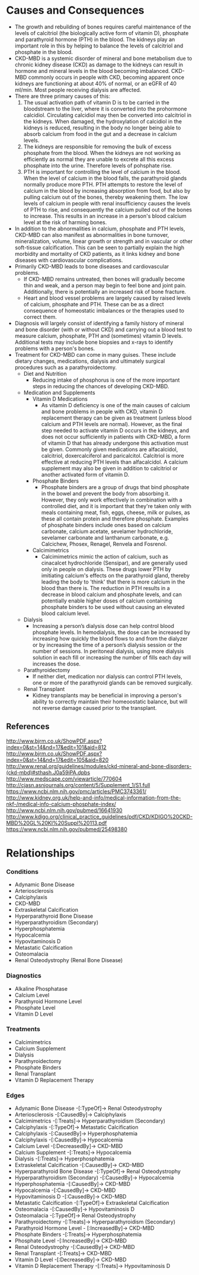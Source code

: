 # Causes and Consequences

- The growth and rebuilding of bones requires careful maintenance of the levels of calcitriol (the biologically active form of vitamin D), phosphate and parathyroid hormone (PTH) in the blood. The kidneys play an important role in this by helping to balance the levels of calcitriol and phosphate in the blood.
- CKD-MBD is a systemic disorder of mineral and bone metabolism due to chronic kidney disease (CKD) as damage to the kidneys can result in hormone and mineral levels in the blood becoming imbalanced. CKD-MBD commonly occurs in people with CKD, becoming apparent once kidneys are functioning at about 40% of normal, or an eGFR of 40 ml/min. Most people receiving dialysis are affected.
- There are three primary causes of this:
    1. The usual activation path of vitamin D is to be carried in the bloodstream to the liver, where it is converted into the prohormone calcidiol. Circulating calcidiol may then be converted into calcitriol in the kidneys. When damaged, the hydroxylation of calcidiol in the kidneys is reduced, resulting in the body no longer being able to absorb calcium from food in the gut and a decrease in calcium levels.
    2. The kidneys are responsible for removing the bulk of excess phosphate from the blood. When the kidneys are not working as efficiently as normal they are unable to excrete all this excess phosphate into the urine. Therefore levels of pohsphate rise.
    3. PTH is important for controlling the level of calcium in the blood. When the level of calcium in the blood falls, the parathyroid glands normally produce more PTH. PTH attempts to restore the level of calcium in the blood by increasing absorption from food, but also by pulling calcium out of the bones, thereby weakening them. The low levels of calcium in people with renal insufficiency causes the levels of PTH to rise, and consequently the calcium pulled out of the bones to increase. This results in an increase in a person's blood calcium level at the risk of harming bones.
- In addition to the abnormalities in calcium, phosphate and PTH levels, CKD-MBD can also manifest as abnormalities in bone turnover, mineralization, volume, linear growth or strength and in vascular or other soft-tissue calcification. This can be seen to partially explain the high morbidity and mortality of CKD patients, as it links kidney and bone diseases with cardiovascular complications.
- Primarily CKD-MBD leads to bone diseases and cardiovascular problems.
    - If CKD-MBD remains untreated, then bones will gradually become thin and weak, and a person may begin to feel bone and joint pain. Additionally, there is potentially an increased risk of bone fracture.
    - Heart and blood vessel problems are largely caused by raised levels of calcium, phosphate and PTH. These can be as a direct consequence of homeostatic imbalances or the therapies used to correct them.
- Diagnosis will largely consist of identifying a family history of mineral and bone disorder (with or without CKD) and carrying out a blood test to measure calcium, phosphate, PTH and (sometimes) vitamin D levels. Additional tests may include bone biopsies and x-rays to identify problems with a person's bones.
- Treatment for CKD-MBD can come in many guises. These include dietary changes, medications, dialysis and ultimately surgical procedures such as a parathyroidectomy.
    - Diet and Nutrition
        - Reducing intake of phosphorus is one of the more important steps in reducing the chances of developing CKD-MBD.
    - Medication and Supplements
        - Vitamin D Medications
            - As vitamin D deficiency is one of the main causes of calcium and bone problems in people with CKD, vitamin D replacement therapy can be given as treatment (unless blood calcium and PTH levels are normal). However, as the final step needed to activate vitamin D occurs in the kidneys, and does not occur sufficiently in patients with CKD-MBD, a form of vitamin D that has already undergone this activation must be given. Commonly given medications are alfacalcidol, calcitriol, doxercalciferol and paricalcitol. Calcitriol is more effective at reducing PTH levels than alfacalcidol. A calcium supplement may also be given in addition to calcitriol or another activated form of vitamin D.
        - Phosphate Binders
            - Phosphate binders are a group of drugs that bind phosphate in the bowel and prevent the body from absorbing it. However, they only work effectively in combination with a controlled diet, and it is important that they're taken only with meals containing meat, fish, eggs, cheese, milk or pulses, as these all contain protein and therefore phosphate. Examples of phosphate binders include ones based on calcium carbonate, calcium acetate, sevelamer hydrochloride, sevelamer carbonate and lanthanum carbonate, e.g. Calcichew, Phosex, Renagel, Renvela and Fosrenol.
        - Calcimimetrics
            - Calcimimetrics mimic the action of calcium, such as cinacalcet hydrochloride (Sensipar), and are generally used only in people on dialysis. These drugs lower PTH by imitiating calcium's effects on the parathyroid gland, thereby leading the body to 'think' that there is more calcium in the blood than there is. The reduction in PTH results in a decrease in blood calcium and phosphate levels, and can potentially enable higher doses of calcium containing phosphate binders to be used without causing an elevated blood calcium level.
    - Dialysis
        - Increasing a person’s dialysis dose can help control blood phosphate levels. In hemodialysis, the dose can be increased by increasing how quickly the blood flows to and from the dialyzer or by increasing the time of a person’s dialysis session or the number of sessions. In peritoneal dialysis, using more dialysis solution in each fill or increasing the number of fills each day will increases the dose.
    - Parathyroidectomy
        - If neither diet, medication nor dialysis can control PTH levels, one or more of the parathyroid glands can be removed surgically.
    - Renal Transplant
        - Kidney transplants may be beneficial in improving a person's ability to correctly maintain their homeoostatic balance, but will not reverse damage caused prior to the transplant.

## References

http://www.bjrm.co.uk/ShowPDF.aspx?index=0&st=14&nd=17&edit=101&aid=812
http://www.bjrm.co.uk/ShowPDF.aspx?index=0&st=14&nd=17&edit=105&aid=820
http://www.renal.org/guidelines/modules/ckd-mineral-and-bone-disorders-(ckd-mbd)#sthash.J0a59iPA.dpbs
http://www.medscape.com/viewarticle/770604
http://cjasn.asnjournals.org/content/5/Supplement_1/S1.full
https://www.ncbi.nlm.nih.gov/pmc/articles/PMC3743361/
http://www.kidney.org.uk/help-and-info/medical-information-from-the-nkf-/medical-info-calcium-phosphate-index/
http://www.ncbi.nlm.nih.gov/pubmed/16641930
http://www.kdigo.org/clinical_practice_guidelines/pdf/CKD/KDIGO%20CKD-MBD%20GL%20KI%20Suppl%20113.pdf
https://www.ncbi.nlm.nih.gov/pubmed/25498380

# Relationships

### Conditions
- Adynamic Bone Disease
- Arteriosclerosis
- Calciphylaxis
- CKD-MBD
- Extraskeletal Calcification
- Hyperparathyroid Bone Disease
- Hyperparathyroidism (Secondary)
- Hyperphosphatemia
- Hypocalcemia
- Hypovitaminosis D
- Metastatic Calcification
- Osteomalacia
- Renal Osteodystrophy (Renal Bone Disease)

### Diagnostics
- Alkaline Phosphatase
- Calcium Level
- Parathyroid Hormone Level
- Phosphate Level
- Vitamin D Level

### Treatments
- Calcimimetrics
- Calcium Supplement
- Dialysis
- Parathyroidectomy
- Phosphate Binders
- Renal Transplant
- Vitamin D Replacement Therapy

### Edges
- Adynamic Bone Disease -[:TypeOf]-> Renal Osteodystrophy
- Arteriosclerosis -[:CausedBy]-> Calciphylaxis
- Calcimimetrics -[:Treats]-> Hyperparathyroidism (Secondary)
- Calciphylaxis -[:TypeOf]-> Metastatic Calcification
- Calciphylaxis -[:CausedBy]-> Hyperphosphatemia
- Calciphylaxis -[:CausedBy]-> Hypocalcemia
- Calcium Level -[:DecreasedBy]-> CKD-MBD
- Calcium Supplement -[:Treats]-> Hypocalcemia
- Dialysis -[:Treats]-> Hyperphosphatemia
- Extraskeletal Calcification -[:CausedBy]-> CKD-MBD
- Hyperparathyroid Bone Disease -[:TypeOf]-> Renal Osteodystrophy
- Hyperparathyroidism (Secondary) -[:CausedBy]-> Hypocalcemia
- Hyperphosphatemia -[:CausedBy]-> CKD-MBD
- Hypocalcemia -[:CausedBy]-> CKD-MBD
- Hypovitaminosis D -[:CausedBy]-> CKD-MBD
- Metastatic Calcification -[:TypeOf]-> Extraskeletal Calcification
- Osteomalacia -[:CausedBy]-> Hypovitaminosis D
- Osteomalacia -[:TypeOf]-> Renal Osteodystrophy
- Parathyroidectomy -[:Treats]-> Hyperparathyroidism (Secondary)
- Parathyroid Hormone Level - [:IncreasedBy]-> CKD-MBD
- Phosphate Binders -[:Treats]-> Hyperphosphatemia
- Phosphate Level -[:IncreasedBy]-> CKD-MBD
- Renal Osteodystrophy -[:CausedBy]-> CKD-MBD
- Renal Transplant -[:Treats]-> CKD-MBD
- Vitamin D Level -[:DecreasedBy]-> CKD-MBD
- Vitamin D Replacement Therapy -[:Treats]-> Hypovitaminosis D